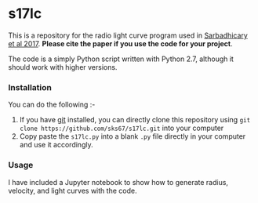 # s17lc
This is a repository for the radio light curve program used in [Sarbadhicary et al 2017](http://adsabs.harvard.edu/abs/2017MNRAS.464.2326S). **Please cite the paper if you use the code for your project**. 

The code is a simply Python script written with Python 2.7, although it should work with higher versions. 

### Installation
You can do the following :-
1. If you have [git](https://git-scm.com/) installed, you can directly clone this repository using `git clone https://github.com/sks67/s17lc.git` into your computer
2. Copy paste the `s17lc.py` into a blank `.py` file directly in your computer and use it accordingly.

### Usage
I have included a Jupyter notebook to show how to generate radius, velocity, and light curves with the code. 
